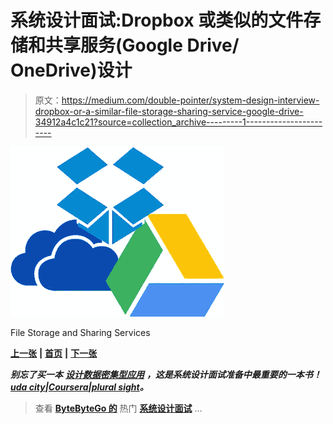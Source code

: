 # 系统设计面试:Dropbox 或类似的文件存储和共享服务(Google Drive/ OneDrive)设计

> 原文：<https://medium.com/double-pointer/system-design-interview-dropbox-or-a-similar-file-storage-sharing-service-google-drive-34912a4c1c21?source=collection_archive---------1----------------------->

![](img/a78288982238bc2a27700e9b11740fc1.png)

File Storage and Sharing Services

[**上一张**](https://bit.ly/3Hk85bD) **|** [**首页**](https://bit.ly/3tVGgRY) **|** [**下一张**](https://bit.ly/3IqXVqN)

***别忘了买一本*** [***设计数据密集型应用***](https://amzn.to/3HWOSPm) ***，这是系统设计面试准备中最重要的一本书！***[***uda city***](https://bit.ly/3JIpvl4)***|***[***Coursera***](https://imp.i384100.net/zaYBB0)***|***[***plural sight***](https://pluralsight.pxf.io/Ao7GGK)***。***

> 查看 [**ByteByteGo 的**](https://bytebytego.com?fpr=datajek34) 热门 [**系统设计面试**](https://bytebytego.com?fpr=datajek34) …